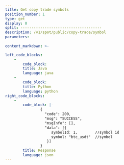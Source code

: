 ```yaml
---
title: Get copy trade symbols
position_number: 1
type: get
display: 0
split: -------------------------------------
description: /v1/spot/public/copy-trade/symbol
parameters:
 
content_markdown: >-

left_code_blocks:
    -
        code_block:
        title: Java
        language: java
    -
        code_block:
        title: Python
        language: python
right_code_blocks:
    -
        code_block: |-
                {
                  "code": 200,
                  "msg": "SUCCESS",
                  "msgInfo": [],
                  "data": [{
                     symbolId: 1,        //symbol id
                     symbol: "btc_usdt"  //symbol
                   }]
                }
        title: Response
        language: json
---
```

